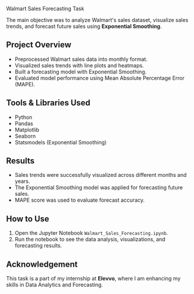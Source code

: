 Walmart Sales Forecasting Task

The main objective was to analyze Walmart's sales dataset, visualize sales trends, and forecast future sales using **Exponential Smoothing**.

## Project Overview
- Preprocessed Walmart sales data into monthly format.
- Visualized sales trends with line plots and heatmaps.
- Built a forecasting model with Exponential Smoothing.
- Evaluated model performance using Mean Absolute Percentage Error (MAPE).

## Tools & Libraries Used
- Python
- Pandas
- Matplotlib
- Seaborn
- Statsmodels (Exponential Smoothing)

## Results
- Sales trends were successfully visualized across different months and years.
- The Exponential Smoothing model was applied for forecasting future sales.
- MAPE score was used to evaluate forecast accuracy.

## How to Use
1. Open the Jupyter Notebook `Walmart_Sales_Forecasting.ipynb`.
2. Run the notebook to see the data analysis, visualizations, and forecasting results.

## Acknowledgement
This task is a part of my internship at **Elevvo**, where I am enhancing my skills in Data Analytics and Forecasting.
